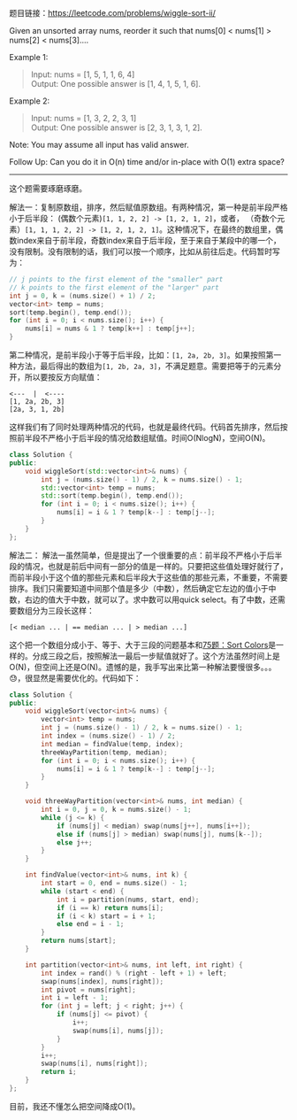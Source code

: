 题目链接：https://leetcode.com/problems/wiggle-sort-ii/

Given an unsorted array nums, reorder it such that nums[0] < nums[1] > nums[2] < nums[3]....

Example 1:

>Input: nums = [1, 5, 1, 1, 6, 4]\
>Output: One possible answer is [1, 4, 1, 5, 1, 6].

Example 2:

>Input: nums = [1, 3, 2, 2, 3, 1]\
>Output: One possible answer is [2, 3, 1, 3, 1, 2].

Note: You may assume all input has valid answer.

Follow Up: Can you do it in O(n) time and/or in-place with O(1) extra space?

---
这个题需要琢磨琢磨。

解法一：复制原数组，排序，然后赋值原数组。有两种情况，第一种是前半段严格小于后半段：
(偶数个元素)`[1, 1, 2, 2] -> [1, 2, 1, 2]`，或者，
（奇数个元素）`[1, 1, 1, 2, 2] -> [1, 2, 1, 2, 1]`。这种情况下，在最终的数组里，偶数index来自于前半段，奇数index来自于后半段，至于来自于某段中的哪一个，没有限制。没有限制的话，我们可以按一个顺序，比如从前往后走。代码暂时写为：
```cpp
// j points to the first element of the "smaller" part
// k points to the first element of the "larger" part
int j = 0, k = (nums.size() + 1) / 2; 
vector<int> temp = nums;
sort(temp.begin(), temp.end());
for (int i = 0; i < nums.size(); i++) {
    nums[i] = nums & 1 ? temp[k++] : temp[j++];
}

```
第二种情况，是前半段小于等于后半段，比如：`[1, 2a, 2b, 3]`。如果按照第一种方法，最后得出的数组为`[1, 2b, 2a, 3]`，不满足题意。需要把等于的元素分开，所以要按反方向赋值：
```
<---  |  <----
[1, 2a, 2b, 3]
[2a, 3, 1, 2b]
```
这样我们有了同时处理两种情况的代码，也就是最终代码。代码首先排序，然后按照前半段不严格小于后半段的情况给数组赋值。时间O(NlogN)，空间O(N)。
```cpp
class Solution {
public:
    void wiggleSort(std::vector<int>& nums) {
        int j = (nums.size() - 1) / 2, k = nums.size() - 1;
        std::vector<int> temp = nums;
        std::sort(temp.begin(), temp.end());
        for (int i = 0; i < nums.size(); i++) {
            nums[i] = i & 1 ? temp[k--] : temp[j--];
        }
    }
};
```

解法二：
解法一虽然简单，但是提出了一个很重要的点：前半段不严格小于后半段的情况，也就是前后中间有一部分的值是一样的。只要把这些值处理好就行了，而前半段小于这个值的那些元素和后半段大于这些值的那些元素，不重要，不需要排序。我们只需要知道中间那个值是多少（中数），然后确定它左边的值小于中数，右边的值大于中数，就可以了。求中数可以用quick select。有了中数，还需要数组分为三段长这样：
```
[< median ... | == median ... | > median ...]
```
这个把一个数组分成小于、等于、大于三段的问题基本和[75题：Sort Colors](75_SortColors.md)是一样的。分成三段之后，按照解法一最后一步赋值就好了。这个方法虽然时间上是O(N)，但空间上还是O(N)。遗憾的是，我手写出来比第一种解法要慢很多。。。:sweat:，很显然是需要优化的。代码如下：
```cpp
class Solution {
public:
    void wiggleSort(vector<int>& nums) {
        vector<int> temp = nums;
        int j = (nums.size() - 1) / 2, k = nums.size() - 1;
        int index = (nums.size() - 1) / 2;
        int median = findValue(temp, index);
        threeWayPartition(temp, median);
        for (int i = 0; i < nums.size(); i++) {
            nums[i] = i & 1 ? temp[k--] : temp[j--];
        }
    }

    void threeWayPartition(vector<int>& nums, int median) {
        int i = 0, j = 0, k = nums.size() - 1;
        while (j <= k) {
            if (nums[j] < median) swap(nums[j++], nums[i++]);
            else if (nums[j] > median) swap(nums[j], nums[k--]);
            else j++;
        }
    }

    int findValue(vector<int>& nums, int k) {
        int start = 0, end = nums.size() - 1;
        while (start < end) {
            int i = partition(nums, start, end);
            if (i == k) return nums[i];
            if (i < k) start = i + 1;
            else end = i - 1;
        }
        return nums[start];
    }

    int partition(vector<int>& nums, int left, int right) {
        int index = rand() % (right - left + 1) + left;
        swap(nums[index], nums[right]);
        int pivot = nums[right];
        int i = left - 1;
        for (int j = left; j < right; j++) {
            if (nums[j] <= pivot) {
                i++;
                swap(nums[i], nums[j]);
            }
        }
        i++;
        swap(nums[i], nums[right]);
        return i; 
    }
};
```
目前，我还不懂怎么把空间降成O(1)。